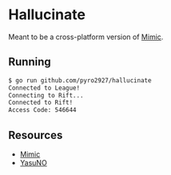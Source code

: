 # Hallucinate

Meant to be a cross-platform version of [Mimic](https://github.com/molenzwiebel/Mimic).

## Running

```bash
$ go run github.com/pyro2927/hallucinate
Connected to League!
Connecting to Rift...
Connected to Rift!
Access Code: 546644
```

## Resources

* [Mimic](https://github.com/molenzwiebel/Mimic)
* [YasuNO](https://github.com/pseudonym117/YasuNO)